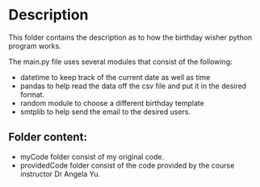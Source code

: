 # Description

This folder contains the description as to how the birthday wisher python program works.

The main.py file uses several modules that consist of the following:

- datetime to keep track of the current date as well as time
- pandas to help read the data off the csv file and put it in the desired format.
- random module to choose a different birthday template
- smtplib to help send the email to the desired users.

## Folder content:

- myCode folder consist of my original code.
- providedCode folder consist of the code provided by the course instructor Dr Angela Yu.


